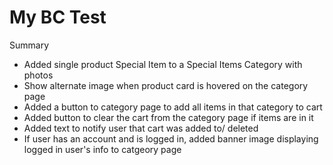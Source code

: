 # My BC Test

Summary

- Added single product Special Item to a Special Items Category with photos
- Show alternate image when product card is hovered on the category page
- Added a button to category page to add all items in that category to cart
- Added button to clear the cart from the category page if items are in it
- Added text to notify user that cart was added to/ deleted
- If user has an account and is logged in, added banner image displaying logged in user's info to catgeory page

